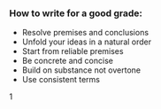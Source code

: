 ### How to write for a good grade:
- Resolve premises and conclusions
- Unfold your ideas in a natural order
- Start from reliable premises
- Be concrete and concise
- Build on substance not overtone
- Use consistent terms

1